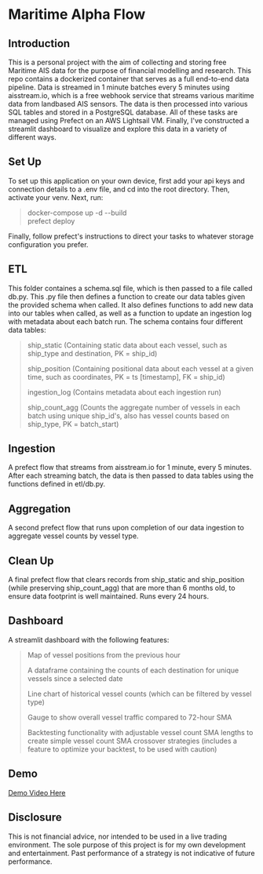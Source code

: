 # Maritime Alpha Flow

## Introduction

This is a personal project with the aim of collecting and storing free Maritime AIS data for the purpose of financial modelling and research. This repo contains a dockerized container that serves as a full end-to-end data pipeline. Data is streamed in 1 minute batches every 5 minutes using aisstream.io, which is a free webhook service that streams various maritime data from landbased AIS sensors. The data is then processed into various SQL tables and stored in a PostgreSQL database. All of these tasks are managed using Prefect on an AWS Lightsail VM. Finally, I've constructed a streamlit dashboard to visualize and explore this data in a variety of different ways.

## Set Up

To set up this application on your own device, first add your api keys and connection details to a .env file, and cd into the root directory. Then, activate your venv. Next, run:
>docker-compose up -d --build \
>prefect deploy

Finally, follow prefect's instructions to direct your tasks to whatever storage configuration you prefer.

## ETL

This folder containes a schema.sql file, which is then passed to a file called db.py. This .py file then defines a function to create our data tables given the provided schema when called. It also defines functions to add new data into our tables when called, as well as a function to update an ingestion log with metadata about each batch run. The schema contains four different data tables:
>
>ship_static (Containing static data about each vessel, such as ship_type and destination, PK = ship_id)
>
>ship_position (Containing positional data about each vessel at a given time, such as coordinates, PK = ts [timestamp], FK = ship_id)
>
>ingestion_log (Contains metadata about each ingestion run)
>
>ship_count_agg (Counts the aggregate number of vessels in each batch using unique ship_id's, also has vessel counts based on ship_type, PK = batch_start)

## Ingestion

A prefect flow that streams from aisstream.io for 1 minute, every 5 minutes. After each streaming batch, the data is then passed to data tables using the functions defined in etl/db.py.

## Aggregation

A second prefect flow that runs upon completion of our data ingestion to aggregate vessel counts by vessel type.

## Clean Up

A final prefect flow that clears records from ship_static and ship_position (while preserving ship_count_agg) that are more than 6 months old, to ensure data footprint is well maintained. Runs every 24 hours.

## Dashboard

A streamlit dashboard with the following features:
>
>Map of vessel positions from the previous hour
>
>A dataframe containing the counts of each destination for unique vessels since a selected date
>
>Line chart of historical vessel counts (which can be filtered by vessel type)
>
>Gauge to show overall vessel traffic compared to 72-hour SMA
>
>Backtesting functionality with adjustable vessel count SMA lengths to create simple vessel count SMA crossover strategies (includes a feature to optimize your backtest, to be used with caution)

## Demo

[Demo Video Here](https://youtu.be/0FVQYHdnvhg "Maritime Alpha Flow Demo")

## Disclosure

This is not financial advice, nor intended to be used in a live trading environment. The sole purpose of this project is for my own development and entertainment. Past performance of a strategy is not indicative of future performance. 
